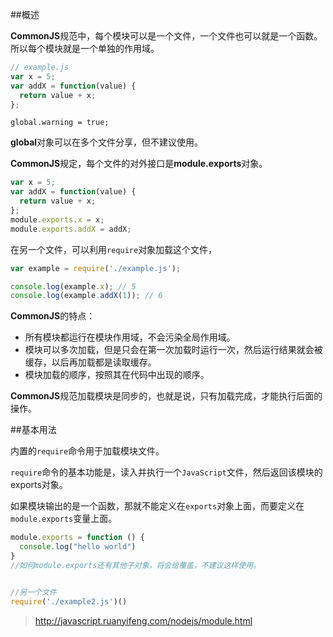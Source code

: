 ##概述

**CommonJS**规范中，每个模块可以是一个文件，一个文件也可以就是一个函数。
所以每个模块就是一个单独的作用域。

```js
// example.js
var x = 5;
var addX = function(value) {
  return value + x;
};
```

    global.warning = true;

**global**对象可以在多个文件分享，但不建议使用。

**CommonJS**规定，每个文件的对外接口是**module.exports**对象。

```js
var x = 5;
var addX = function(value) {
  return value + x;
};
module.exports.x = x;
module.exports.addX = addX;
```

在另一个文件，可以利用`require`对象加载这个文件，

```js
var example = require('./example.js');

console.log(example.x); // 5
console.log(example.addX(1)); // 6
```

**CommonJS**的特点：

 - 所有模块都运行在模块作用域，不会污染全局作用域。
 - 模块可以多次加载，但是只会在第一次加载时运行一次，然后运行结果就会被缓存，以后再加载都是读取缓存。
 - 模块加载的顺序，按照其在代码中出现的顺序。


**CommonJS**规范加载模块是同步的，也就是说，只有加载完成，才能执行后面的操作。

##基本用法

内置的`require`命令用于加载模块文件。

`require`命令的基本功能是，读入并执行一个`JavaScript`文件，然后返回该模块的exports对象。

如果模块输出的是一个函数，那就不能定义在`exports`对象上面，而要定义在`module.exports`变量上面。

```js
module.exports = function () {
  console.log("hello world")
}
//如何module.exports还有其他子对象，将会给覆盖，不建议这样使用。


//另一个文件
require('./example2.js')()
```


>http://javascript.ruanyifeng.com/nodejs/module.html  





